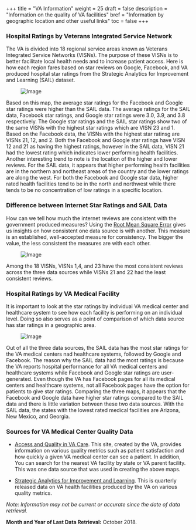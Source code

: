 +++
title = "VA Information"
weight = 25
draft = false
description = "Information on the quality of VA facilities"
bref = "Information by geographic location and other useful links"
toc = false
+++

<h3> Hospital Ratings by Veterans Integrated Service Network </h3>

The VA is divided into 18 regional service areas known as Veterans Integrated Service Networks (VISNs). The purpose of these VISNs is to better facilitate local health needs and to increase patient access. Here is how each region fares based on star reviews on Google, Facebook, and VA produced hospital star ratings from the Strategic Analytics for Improvement and Learning (SAIL) dataset.

<figure>
  <img alt="Image" src="/img/kube/VISN_V3.PNG">
</figure>

Based on this map, the average star ratings for the Facebook and Google star ratings were higher than the SAIL data. The average ratings for the SAIL data, Facebook star ratings, and Google star ratings were 3.0, 3.9, and 3.8 respectively. The Google star ratings and the SAIL star ratings show two of the same VISNs with the highest star ratings which are VISN 23 and 1. Based on the Facebook data, the VISNs with the highest star ratinsg are VISNs 21, 12, and 2. Both the Facebook and Google star ratings have VISN 12 and 21 as having the highest ratings, however in the SAIL data, VISN 21 had the lowest rating which indicates lower performing health facilities. Another interesting trend to note is the location of the higher and lower reviews. For the SAIL data, it appears that higher performing health facilities are in the northern and northeast areas of the country and the lower ratings are along the west. For both the Facebook and Google star data, higher rated health facilities tend to be in the north and northwest while there tends to be no concentration of low ratings in a specific location.

<h3> Difference between Internet Star Ratings and SAIL Data</h3>

How can we tell how much the internet reviews are consistent with the government produced measures? Using the [Root Mean Square Error](https://en.wikipedia.org/wiki/Root-mean-square_deviation) gives us insights on how consistent one data source is with another. This measure is an established, well-accepted measure for consistency. The bigger the value, the less consistent the measures are with each other.

<figure>
  <img alt="Image" src="/img/kube/RMSE3.png">
</figure>

Among the 18 VISNs, VISNs 1,4, and 23 have the most consistent reviews across the three data sources while VISNs 21 and 22 had the least consistent reviews.

<h3> Hospital Ratings by VA Medical Facility</h3>

It is important to look at the star ratings by individual VA medical center and healthcare system to see how each facility is performing on an individual level. Doing so also serves as a point of comparison of which data source has star ratings in a geographic area. 

<figure>
  <img alt="Image" src="/img/kube/STATE_UpdatedV2.PNG">
</figure>

Out of all the three data sources, the SAIL data has the most star ratings for the VA medical centers nad healthcare systems, followed by Google and Facebook. The reason why the SAIL data had the most ratings is because the VA reports hospital performance for all VA medical centers and healthcare systems while Facebook and Google star ratings are user-generated. Even though the VA has Facebook pages for all its medical centers and healthcare systems, not all Facebook pages have the option for patients to give star ratings. Comparing the three maps, it appears that the Facebook and Google data have higher star ratings compared to the SAIL data and there is little variation between these two data sources. With the SAIL data, the states with the lowest rated medical facilities are Arizona, New Mexico, and Georgia.

<h3>  Sources for VA Medical Center Quality Data</h3>

- [Access and Quality in VA Care](https://www.accesstocare.va.gov/). This site, created by the VA, provides information on various quality metrics such as patient satisfaction and how quickly a given VA medical center can see a patient. In addition, You can search for the nearest VA facility by state or VA parent facility. This was one data source that was used in creating the above maps.

- [Strategic Analytics for Improvement and Learning](https://www.va.gov/qualityofcare/measure-up/strategic_analytics_for_improvement_and_learning_sail.asp). This is quarterly released data on VA health facilities produced by the VA on various quality metrics. 


<i>Note: Information may not be current or accurate since the date of data retrieval.</i>

<b>Month and Year of Last Data Retrieval:</b> October 2018.





